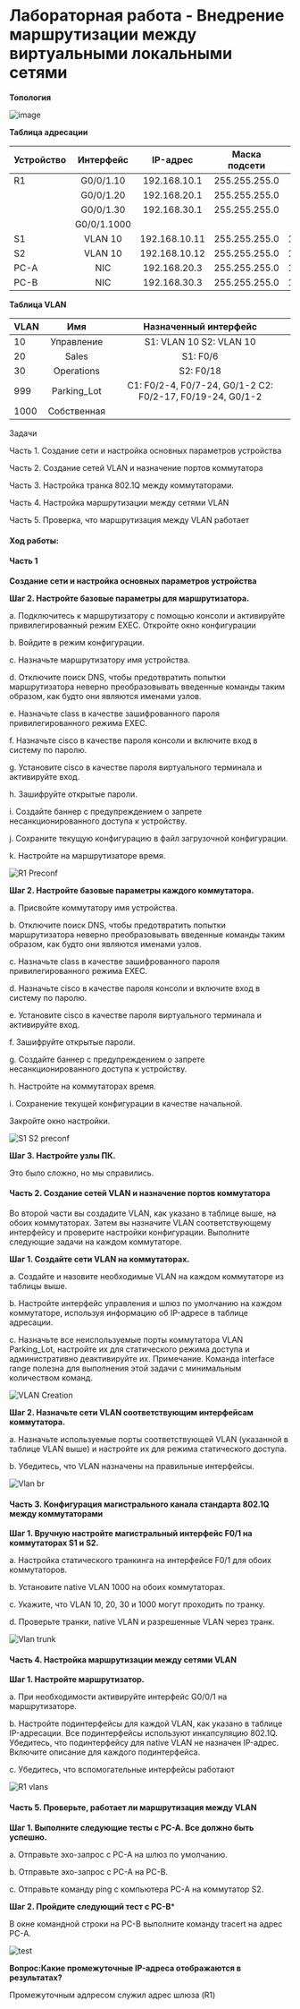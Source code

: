 # Лабораторная работа - Внедрение маршрутизации между виртуальными локальными сетями

**Топология**

![image](https://github.com/DowningSun/OTUS/assets/156109695/b3502e16-befa-4024-9863-cf43a635bd45)

**Таблица адресации**

| Устройство | Интерфейс | IP-адрес | Маска подсети | Шлюз по умолчанию 
|:------------ |:---------------:| :-----: | :----------: | --------: |
|R1 |G0/0/1.10| 192.168.10.1 | 255.255.255.0 |  |
| | G0/0/1.20 | 192.168.20.1 | 255.255.255.0 |  |
| | G0/0/1.30 | 192.168.30.1 | 255.255.255.0 | |
| | G0/0/1.1000 | | ||
| S1 | VLAN 10 | 192.168.10.11 | 255.255.255.0 | 192.168.10.1 |
| S2 | VLAN 10 | 192.168.10.12 | 255.255.255.0 | 192.168.10.1 |
| PC-A |NIC| 192.168.20.3 | 255.255.255.0 | 192.168.20.1 |
|PC-B |NIC | 192.168.30.3 | 255.255.255.0 | 192.168.30.1 |

**Таблица VLAN**

| VLAN | Имя | Назначенный интерфейс
|:------- |:------: |:------:|
|10 |Управление |S1: VLAN 10 S2: VLAN 10|
|20 |Sales |S1: F0/6|
|30 |Operations |S2: F0/18|
|999 |Parking_Lot |С1: F0/2-4, F0/7-24, G0/1-2 С2: F0/2-17, F0/19-24, G0/1-2|
|1000 |Собственная ||

Задачи

Часть 1. Создание сети и настройка основных параметров устройства

Часть 2. Создание сетей VLAN и назначение портов коммутатора

Часть 3. Настройка транка 802.1Q между коммутаторами.

Часть 4. Настройка маршрутизации между сетями VLAN

Часть 5. Проверка, что маршрутизация между VLAN работает

#### Ход работы:

#### Часть 1 

**Создание сети и настройка основных параметров устройства**

**Шаг 2. Настройте базовые параметры для маршрутизатора.**

a. Подключитесь к маршрутизатору с помощью консоли и активируйте привилегированный режим EXEC.
Откройте окно конфигурации
               
b. Войдите в режим конфигурации.

c. Назначьте маршрутизатору имя устройства.

d. Отключите поиск DNS, чтобы предотвратить попытки маршрутизатора неверно преобразовывать введенные команды таким образом, как будто они являются именами узлов.

e. Назначьте class в качестве зашифрованного пароля привилегированного режима EXEC.

f. Назначьте cisco в качестве пароля консоли и включите вход в систему по паролю.

g. Установите cisco в качестве пароля виртуального терминала и активируйте вход.

h. Зашифруйте открытые пароли.

i. Создайте баннер с предупреждением о запрете несанкционированного доступа к устройству.

j. Сохраните текущую конфигурацию в файл загрузочной конфигурации.

k. Настройте на маршрутизаторе время.

![R1 Preconf](https://github.com/DowningSun/OTUS/assets/156109695/35835045-8302-425b-9743-763be75a5e9e)

**Шаг 2. Настройте базовые параметры каждого коммутатора.**

a. Присвойте коммутатору имя устройства.

b. Отключите поиск DNS, чтобы предотвратить попытки маршрутизатора неверно преобразовывать введенные команды таким образом, как будто они являются именами узлов.

c. Назначьте class в качестве зашифрованного пароля привилегированного режима EXEC.

d. Назначьте cisco в качестве пароля консоли и включите вход в систему по паролю.

e. Установите cisco в качестве пароля виртуального терминала и активируйте вход.

f. Зашифруйте открытые пароли.

g. Создайте баннер с предупреждением о запрете несанкционированного доступа к устройству.

h. Настройте на коммутаторах время.

i. Сохранение текущей конфигурации в качестве начальной.

Закройте окно настройки.

![S1 S2 preconf](https://github.com/DowningSun/OTUS/assets/156109695/a7f595d4-b0ff-4b4c-a322-d1b1bbfeab78)

**Шаг 3. Настройте узлы ПК.**

Это было сложно, но мы справились.

#### Часть 2. Создание сетей VLAN и назначение портов коммутатора

Во второй части вы создадите VLAN, как указано в таблице выше, на обоих коммутаторах. Затем вы назначите VLAN соответствующему интерфейсу и проверите настройки конфигурации. Выполните следующие задачи на каждом коммутаторе.

**Шаг 1. Создайте сети VLAN на коммутаторах.**

a. Создайте и назовите необходимые VLAN на каждом коммутаторе из таблицы выше.

b. Настройте интерфейс управления и шлюз по умолчанию на каждом коммутаторе, используя информацию об IP-адресе в таблице адресации. 

c. Назначьте все неиспользуемые порты коммутатора VLAN Parking_Lot, настройте их для статического режима доступа и административно деактивируйте их.
Примечание. Команда interface range полезна для выполнения этой задачи с минимальным количеством команд.

![VLAN Creation](https://github.com/DowningSun/OTUS/assets/156109695/79b0d104-3b97-4b4b-af08-32ef2b8ba735)

**Шаг 2. Назначьте сети VLAN соответствующим интерфейсам коммутатора.**

a. Назначьте используемые порты соответствующей VLAN (указанной в таблице VLAN выше) и настройте их для режима статического доступа.

b. Убедитесь, что VLAN назначены на правильные интерфейсы.

![Vlan br](https://github.com/DowningSun/OTUS/assets/156109695/1e93896c-9a83-4f35-b5da-308b09c535fc)

#### Часть 3. Конфигурация магистрального канала стандарта 802.1Q между коммутаторами

**Шаг 1. Вручную настройте магистральный интерфейс F0/1 на коммутаторах S1 и S2.**

a. Настройка статического транкинга на интерфейсе F0/1 для обоих коммутаторов.

b. Установите native VLAN 1000 на обоих коммутаторах.

c. Укажите, что VLAN 10, 20, 30 и 1000 могут проходить по транку.

d. Проверьте транки, native VLAN и разрешенные VLAN через транк.

![Vlan trunk](https://github.com/DowningSun/OTUS/assets/156109695/2910ebd4-a7ef-4d87-9fa8-d6dcb3187eab)

#### Часть 4. Настройка маршрутизации между сетями VLAN
**Шаг 1. Настройте маршрутизатор.**

a. При необходимости активируйте интерфейс G0/0/1 на маршрутизаторе.

b. Настройте подинтерфейсы для каждой VLAN, как указано в таблице IP-адресации. Все подинтерфейсы используют инкапсуляцию 802.1Q. Убедитесь, что подинтерфейсу для native VLAN не назначен IP-адрес. Включите описание для каждого подинтерфейса.

c. Убедитесь, что вспомогательные интерфейсы работают

![R1 vlans](https://github.com/DowningSun/OTUS/assets/156109695/4d5524de-47a1-4e05-9db1-08f7a5e2f031)

#### Часть 5. Проверьте, работает ли маршрутизация между VLAN
**Шаг 1. Выполните следующие тесты с PC-A. Все должно быть успешно.**

a. Отправьте эхо-запрос с PC-A на шлюз по умолчанию.

b. Отправьте эхо-запрос с PC-A на PC-B.

c. Отправьте команду ping с компьютера PC-A на коммутатор S2.

**Шаг 2. Пройдите следующий тест с PC-B***

В окне командной строки на PC-B выполните команду tracert на адрес PC-A.

![test](https://github.com/DowningSun/OTUS/assets/156109695/55f76480-a903-42ff-a911-4d03f61f0817)

**Вопрос:Какие промежуточные IP-адреса отображаются в результатах?**

Промежуточным адлресом служил адрес шлюза (R1)
